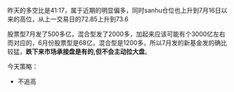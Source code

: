 昨天的多空比是41:17，属于近期的明显偏多，同时sanhu仓位也上升到7月16日以来的高位，从上一交易日的72.85上升到73.6



股票型7月发了500多亿，混合型发了2000多，加起来应该可能有个3000亿左右 而对应的，6月份股票型是68亿，混合型是1200多，所以7月发的新基金发的确比较猛，**跌下来市场承接盘是有的,但不会主动拉大盘**。

今天策略：

* 不追高



